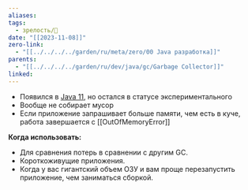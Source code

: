 ```yaml
---
aliases: 
tags:
  - зрелость/🌱
date: "[[2023-11-08]]"
zero-link:
  - "[[../../../../garden/ru/meta/zero/00 Java разработка]]"
parents:
  - "[[../../../../garden/ru/dev/java/gc/Garbage Collector]]"
linked: 
---
```

- Появился в [Java 11](Java%2011), но остался в статусе экспериментального
- Вообще не собирает мусор
- Если приложение запрашивает больше памяти, чем есть в куче, работа завершается с [[OutOfMemoryError]]

**Когда использовать:**
- Для сравнения потерь в сравнении с другим GC.
- Короткоживущие приложения.
- Когда у вас гигантский объем ОЗУ и вам проще перезапустить приложение, чем заниматься сборкой.